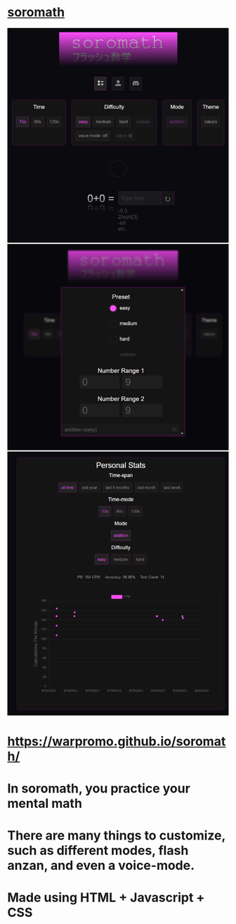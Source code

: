 <h1><a id="title" href="https://warpromo.github.io/soromath/" target="_blank">soromath</a></h1>
<img src="./images/example.png"></img>
<img src="./images/example2.png"></img>
<img src="./images/example3.png"></img>
<h1><a id="title" href="https://warpromo.github.io/soromath/" target="_blank">https://warpromo.github.io/soromath/</a></h1>
<h1>In soromath, you practice your mental math</h1>
<h1>There are many things to customize, such as different modes, flash anzan, and even a voice-mode.</h1>
<h1><b>Made using HTML + Javascript + CSS</b></h1>
